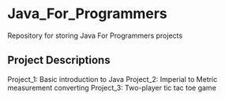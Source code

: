 # Java_For_Programmers
Repository for storing Java For Programmers projects

## Project Descriptions
Project_1: Basic introduction to Java
Project_2: Imperial to Metric measurement converting
Project_3: Two-player tic tac toe game
